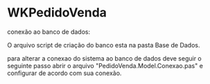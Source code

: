 # WKPedidoVenda

conexão ao banco de dados:

O arquivo script de criação do banco esta na pasta Base de Dados.

para alterar a conexao do sistema ao banco de dados deve seguir o seguinte passo
abrir o arquivo "PedidoVenda.Model.Conexao.pas" e configurar de acordo com
sua conexão.